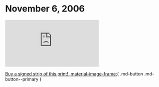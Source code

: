 # November 6, 2006

![](https://www.achewood.com/comic.php?date=11062006)

[Buy a signed strip of this print! :material-image-frame:](https://achewood-holiday-pop-up.myshopify.com/products/strip#11062006){ .md-button .md-button--primary }
